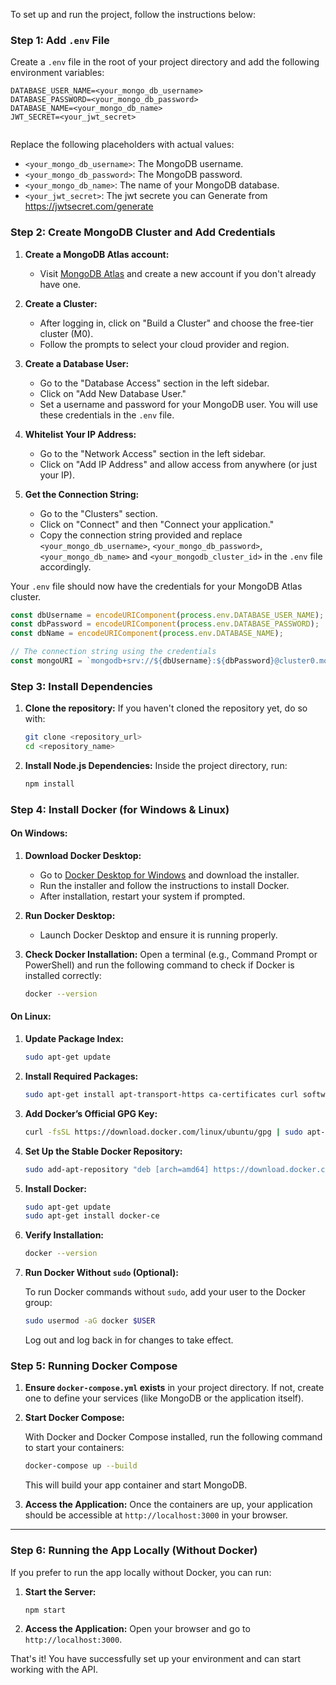 To set up and run the project, follow the instructions below:

### Step 1: Add `.env` File

Create a `.env` file in the root of your project directory and add the following environment variables:

```plaintext
DATABASE_USER_NAME=<your_mongo_db_username>
DATABASE_PASSWORD=<your_mongo_db_password>
DATABASE_NAME=<your_mongo_db_name>
JWT_SECRET=<your_jwt_secret> 
 
```

Replace the following placeholders with actual values:

- `<your_mongo_db_username>`: The MongoDB username.
- `<your_mongo_db_password>`: The MongoDB password.
- `<your_mongo_db_name>`: The name of your MongoDB database.
- `<your_jwt_secret>`: The jwt secrete  you can Generate from  https://jwtsecret.com/generate

### Step 2: Create MongoDB Cluster and Add Credentials

1. **Create a MongoDB Atlas account:**

   - Visit [MongoDB Atlas](https://www.mongodb.com/cloud/atlas) and create a new account if you don't already have one.

2. **Create a Cluster:**

   - After logging in, click on "Build a Cluster" and choose the free-tier cluster (M0).
   - Follow the prompts to select your cloud provider and region.

3. **Create a Database User:**

   - Go to the "Database Access" section in the left sidebar.
   - Click on "Add New Database User."
   - Set a username and password for your MongoDB user. You will use these credentials in the `.env` file.

4. **Whitelist Your IP Address:**

   - Go to the "Network Access" section in the left sidebar.
   - Click on "Add IP Address" and allow access from anywhere (or just your IP).

5. **Get the Connection String:**
   - Go to the "Clusters" section.
   - Click on "Connect" and then "Connect your application."
   - Copy the connection string provided and replace `<your_mongo_db_username>`, `<your_mongo_db_password>`, `<your_mongo_db_name>` and `<your_mongodb_cluster_id>` in the `.env` file accordingly.

Your `.env` file should now have the credentials for your MongoDB Atlas cluster.

```javascript
const dbUsername = encodeURIComponent(process.env.DATABASE_USER_NAME);
const dbPassword = encodeURIComponent(process.env.DATABASE_PASSWORD);
const dbName = encodeURIComponent(process.env.DATABASE_NAME);

// The connection string using the credentials
const mongoURI = `mongodb+srv://${dbUsername}:${dbPassword}@cluster0.mongodb.net/${dbName}?retryWrites=true&w=majority`;
```

### Step 3: Install Dependencies

1. **Clone the repository:**
   If you haven't cloned the repository yet, do so with:

   ```bash
   git clone <repository_url>
   cd <repository_name>
   ```

2. **Install Node.js Dependencies:**
   Inside the project directory, run:

   ```bash
   npm install
   ```

### Step 4: Install Docker (for Windows & Linux)

#### On Windows:

1. **Download Docker Desktop:**
   - Go to [Docker Desktop for Windows](https://www.docker.com/products/docker-desktop) and download the installer.
   - Run the installer and follow the instructions to install Docker.
   - After installation, restart your system if prompted.
2. **Run Docker Desktop:**

   - Launch Docker Desktop and ensure it is running properly.

3. **Check Docker Installation:**
   Open a terminal (e.g., Command Prompt or PowerShell) and run the following command to check if Docker is installed correctly:

   ```bash
   docker --version
   ```

#### On Linux:

1. **Update Package Index:**

   ```bash
   sudo apt-get update
   ```

2. **Install Required Packages:**

   ```bash
   sudo apt-get install apt-transport-https ca-certificates curl software-properties-common
   ```

3. **Add Docker’s Official GPG Key:**

   ```bash
   curl -fsSL https://download.docker.com/linux/ubuntu/gpg | sudo apt-key add -
   ```

4. **Set Up the Stable Docker Repository:**

   ```bash
   sudo add-apt-repository "deb [arch=amd64] https://download.docker.com/linux/ubuntu $(lsb_release -cs) stable"
   ```

5. **Install Docker:**

   ```bash
   sudo apt-get update
   sudo apt-get install docker-ce
   ```

6. **Verify Installation:**

   ```bash
   docker --version
   ```

7. **Run Docker Without `sudo` (Optional):**

   To run Docker commands without `sudo`, add your user to the Docker group:

   ```bash
   sudo usermod -aG docker $USER
   ```

   Log out and log back in for changes to take effect.

### Step 5: Running Docker Compose

1. **Ensure `docker-compose.yml` exists** in your project directory. If not, create one to define your services (like MongoDB or the application itself).

  

2. **Start Docker Compose:**

   With Docker and Docker Compose installed, run the following command to start your containers:

   ```bash
   docker-compose up --build
   ```

   This will build your app container and start MongoDB.

3. **Access the Application:**
   Once the containers are up, your application should be accessible at `http://localhost:3000` in your browser.

---

### Step 6: Running the App Locally (Without Docker)

If you prefer to run the app locally without Docker, you can run:

1. **Start the Server:**

   ```bash
   npm start
   ```

2. **Access the Application:**
   Open your browser and go to `http://localhost:3000`.

That's it! You have successfully set up your environment and can start working with the API.
